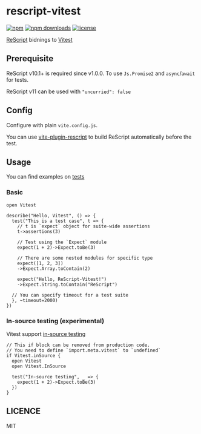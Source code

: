 # rescript-vitest

[![npm](https://img.shields.io/npm/v/rescript-vitest)](https://www.npmjs.com/package/rescript-vitest)
[![npm downloads](https://img.shields.io/npm/dm/rescript-vitest)](https://www.npmjs.com/package/rescript-vitest)
[![license](https://img.shields.io/github/license/cometkim/rescript-vitest)](#LICENSE)

[ReScript](https://rescript-lang.org) bidnings to [Vitest](https://vitest.dev)

## Prerequisite

ReScript v10.1+ is required since v1.0.0. To use `Js.Promise2` and `async`/`await` for tests.

ReScript v11 can be used with `"uncurried": false`

## Config

Configure with plain `vite.config.js`.

You can use [vite-plugin-rescript](https://github.com/jihchi/vite-plugin-rescript) to build ReScript automatically before the test.

## Usage

You can find examples on [tests](./tests)

### Basic

```res
open Vitest

describe("Hello, Vitest", () => {
  test("This is a test case", t => {
    // t is `expect` object for suite-wide assertions
    t->assertions(3)

    // Test using the `Expect` module
    expect(1 + 2)->Expect.toBe(3)

    // There are some nested modules for specific type
    expect([1, 2, 3])
    ->Expect.Array.toContain(2)

    expect("Hello, ReScript-Vitest!")
    ->Expect.String.toContain("ReScript")

  // You can specify timeout for a test suite
  }, ~timeout=2000)
})
```

### In-source testing (experimental)

Vitest support [in-source testing](https://vitest.dev/guide/in-source)

```res
// This if block can be removed from production code.
// You need to define `import.meta.vitest` to `undefined`
if Vitest.inSource {
  open Vitest
  open Vitest.InSource

  test("In-source testing", _ => {
    expect(1 + 2)->Expect.toBe(3)
  })
}
```

## LICENCE

MIT
